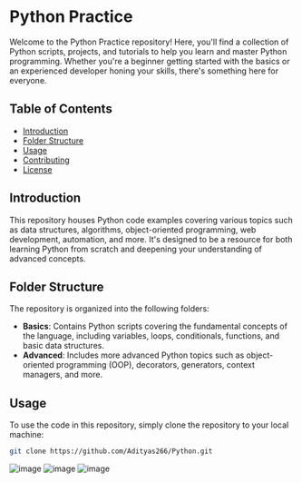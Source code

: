 # Python Practice

Welcome to the Python Practice repository! Here, you'll find a collection of Python scripts, projects, and tutorials to help you learn and master Python programming. Whether you're a beginner getting started with the basics or an experienced developer honing your skills, there's something here for everyone.

## Table of Contents

- [Introduction](#introduction)
- [Folder Structure](#folder-structure)
- [Usage](#usage)
- [Contributing](#contributing)
- [License](#license)

## Introduction

This repository houses Python code examples covering various topics such as data structures, algorithms, object-oriented programming, web development, automation, and more. It's designed to be a resource for both learning Python from scratch and deepening your understanding of advanced concepts.

## Folder Structure

The repository is organized into the following folders:

- **Basics**: Contains Python scripts covering the fundamental concepts of the language, including variables, loops, conditionals, functions, and basic data structures.
- **Advanced**: Includes more advanced Python topics such as object-oriented programming (OOP), decorators, generators, context managers, and more.

## Usage

To use the code in this repository, simply clone the repository to your local machine:

```bash
git clone https://github.com/Adityas266/Python.git
```
![image](https://github.com/Adityas266/Python/assets/108875499/aff9c00e-f74f-4dfd-9741-d9b810d27409)
![image](https://github.com/Adityas266/Python/assets/108875499/73fafb05-2071-433d-b867-7bfffb123fa2)
![image](https://github.com/Adityas266/Python/assets/108875499/1ebc4f26-c275-455f-b0d5-4f279634634c)


